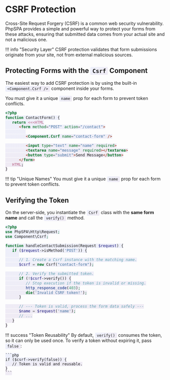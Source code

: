 # CSRF Protection

<style>
code { background: linear-gradient(135deg, rgba(102, 126, 234, 0.1), rgba(118, 75, 162, 0.1)); padding: 2px 6px; border-radius: 3px; }
</style>

Cross-Site Request Forgery (CSRF) is a common web security vulnerability. PhpSPA provides a simple and powerful way to protect your forms from these attacks, ensuring that submitted data comes from your actual site and not a malicious one.

!!! info "Security Layer"
    CSRF protection validates that form submissions originate from your site, not from external malicious sources.

## Protecting Forms with the `Csrf` Component

The easiest way to add CSRF protection is by using the built-in `<Component.Csrf />` component inside your forms.

You must give it a unique `name` prop for each form to prevent token conflicts.

```php
<?php
function ContactForm() {
   return <<<HTML
      <form method="POST" action="/contact">
         
         <Component.Csrf name="contact-form" />

         <input type="text" name="name" required>
         <textarea name="message" required></textarea>
         <button type="submit">Send Message</button>
      </form>
   HTML;
}
```

!!! tip "Unique Names"
    You must give it a unique `name` prop for each form to prevent token conflicts.

## Verifying the Token

On the server-side, you instantiate the `Csrf` class with the **same form name** and call the `verify()` method.

```php
<?php
use PhpSPA\Http\Request;
use Component\Csrf;

function handleContactSubmission(Request $request) {
   if ($request->isMethod('POST')) {
      
      // 1. Create a Csrf instance with the matching name.
      $csrf = new Csrf("contact-form");

      // 2. Verify the submitted token.
      if (!$csrf->verify()) {
         // Stop execution if the token is invalid or missing.
         http_response_code(403);
         die('Invalid CSRF token!');
      }

      // --- Token is valid, process the form data safely ---
      $name = $request('name');
      // ...
   }
}
```

!!! success "Token Reusability"
    By default, `verify()` consumes the token, so it can only be used once. To verify a token without expiring it, pass `false`:
    
    ```php
    if ($csrf->verify(false)) {
       // Token is valid and reusable.
    }
    ```
